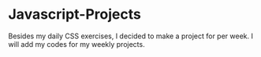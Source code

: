 # Javascript-Projects
Besides my daily CSS exercises, I decided to make a project for per week. I will add my codes for my weekly projects. 
